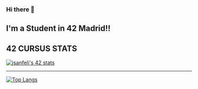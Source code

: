 ### Hi there 👋

## I'm a Student in 42 Madrid!!

## 42 CURSUS STATS
[![jsanfeli's 42 stats](https://badge42.vercel.app/api/v2/cl1o0sxjk001109jov1jeojzk/stats?cursusId=21&coalitionId=66)](https://github.com/JaeSeoKim/badge42)

------------------------------------------------------------

[![Top Langs](https://github-readme-stats.vercel.app/api/top-langs/?username=KiriamBlu&layout=compact)](https://github.com/anuraghazra/github-readme-stats)
